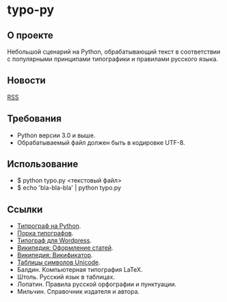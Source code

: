 # typo-py

## О проекте

Небольшой сценарий на Python, обрабатывающий текст в соответствии с популярными принципами типографики и правилами русского языка. 

## Новости

[RSS](https://github.com/mono9lith/typo-py/releases.atom)

## Требования

- Python версии 3.0 и выше.
- Обрабатываемый файл должен быть в кодировке UTF-8. 

## Использование

- $ python typo.py <текстовый файл>
- $ echo 'bla-bla-bla' | python typo.py 

## Ссылки

- [Типрограф на Python](http://code.google.com/p/typo-py/).
- [Порка типографов](http://www.typograf.ru/flog/).
- [Типограф для Wordpress](https://wordpress.org/plugins/wp-russian-typograph/).
- [Википедия: Оформление статей](https://ru.wikipedia.org/wiki/%D0%92%D0%B8%D0%BA%D0%B8%D0%BF%D0%B5%D0%B4%D0%B8%D1%8F:%D0%9E%D1%84%D0%BE%D1%80%D0%BC%D0%BB%D0%B5%D0%BD%D0%B8%D0%B5_%D1%81%D1%82%D0%B0%D1%82%D0%B5%D0%B9).
- [Википедия: Викификатор](https://ru.wikipedia.org/wiki/%D0%92%D0%B8%D0%BA%D0%B8%D0%BF%D0%B5%D0%B4%D0%B8%D1%8F:%D0%92%D0%B8%D0%BA%D0%B8%D1%84%D0%B8%D0%BA%D0%B0%D1%82%D0%BE%D1%80).
- [Таблицы символов Unicode](http://www.unicode.org/charts/).
- Балдин. Компьютерная типография LaTeX.
- Штоль. Русский язык в таблицах.
- Лопатин. Правила русской орфографии и пунктуации.
- Мильчин. Справочник издателя и автора. 
